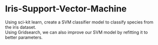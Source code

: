 # Iris-Support-Vector-Machine
Using sci-kit learn, create a SVM classifier model to classify species from the iris dataset.
<br> Using Gridsearch, we can also improve our SVM model by refitting it to better parameters.
